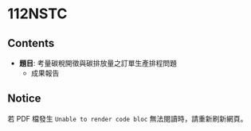 # 112NSTC

## Contents
* **題目**: 考量碳稅開徵與碳排放量之訂單生產排程問題
  * 成果報告

## Notice
若 PDF 檔發生 `Unable to render code bloc` 無法閱讀時，請重新刷新網頁。
